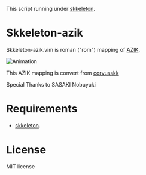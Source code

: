 This script running under [skkeleton](https://github.com/vim-skk/skkeleton).

# Skkeleton-azik

Skkeleton-azik.vim is roman ("rom") mapping of [AZIK](http://hp.vector.co.jp/authors/VA002116/azik/azikinfo.htm).

![Animation](https://user-images.githubusercontent.com/74816371/187915658-e18f065e-bcbf-4389-b29c-1f18fbe09bcc.gif)

This AZIK mapping is convert from [corvusskk](https://github.com/nathancorvussolis/corvusskk)

Special Thanks to SASAKI Nobuyuki

# Requirements
* [skkeleton](https://github.com/vim-skk/skkeleton).

# License
MIT license
